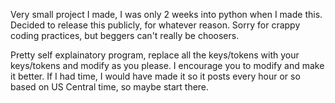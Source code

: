 Very small project I made, I was only 2 weeks into python when I made this. Decided to release this publicly, for whatever reason. Sorry for crappy coding practices, but beggers can't really be choosers.   

Pretty self explainatory program, replace all the keys/tokens with your keys/tokens and modify as you please. I encourage you to modify and make it better. If I had time, I would have made it so it posts every hour or so based on US Central time, so maybe start there. 
